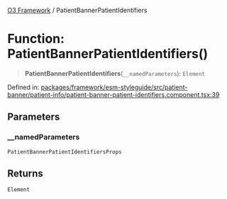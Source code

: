 [O3 Framework](../API.md) / PatientBannerPatientIdentifiers

# Function: PatientBannerPatientIdentifiers()

> **PatientBannerPatientIdentifiers**(`__namedParameters`): `Element`

Defined in: [packages/framework/esm-styleguide/src/patient-banner/patient-info/patient-banner-patient-identifiers.component.tsx:39](https://github.com/openmrs/openmrs-esm-core/blob/18d2874f03a33a6ab8295af0e87ac97fdd150718/packages/framework/esm-styleguide/src/patient-banner/patient-info/patient-banner-patient-identifiers.component.tsx#L39)

## Parameters

### \_\_namedParameters

`PatientBannerPatientIdentifiersProps`

## Returns

`Element`
